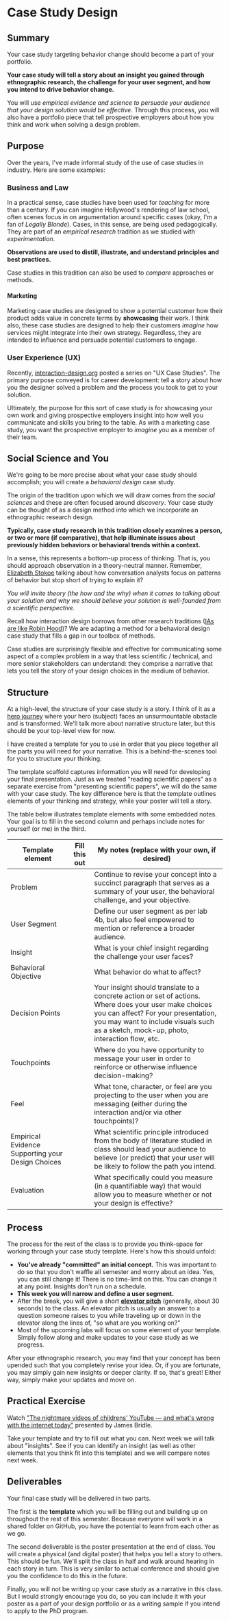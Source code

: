 # Case Study Design

## Summary

Your case study targeting behavior change should become a part of your portfolio.

**Your case study will tell a story about an insight you gained through ethnographic research, the challenge for your user segment, and how you intend to drive behavior change.**

You will use *empirical evidence and science to persuade your audience that your design solution would be effective*. Through this process, you will also have a portfolio piece that tell prospective employers about how you think and work when solving a design problem.

## Purpose

Over the years, I've made informal study of the use of case studies in industry. Here are some examples:

### Business and Law

In a practical sense, case studies have been used for *teaching* for more than a century. If you can imagine Hollywood's rendering of law school, often scenes focus in on argumentation around specific cases (okay, I'm a fan of *Legally Blonde*). Cases, in this sense, are being used pedagogically. They are part of an *empirical research* tradition as we studied with *experimentation*.

**Observations are used to distill, illustrate, and understand principles and best practices.**

Case studies in this tradition can also be used to *compare* approaches or methods.


#### Marketing

Marketing case studies are designed to show a potential customer how their product adds value in concrete terms by **showcasing** their work. I think also, these case studies are designed to help their customers *imagine* how services might integrate into their own strategy. Regardless, they are intended to influence and persuade potential customers to engage.

### User Experience (UX)

Recently, [interaction-design.org](https://www.interaction-design.org/literature/topics/ux-case-study) posted a series on "UX Case Studies". The primary purpose conveyed is for career development: tell a story about how you the designer solved a problem and the process you took to get to your solution.

Ultimately, the purpose for this sort of case study is for showcasing your own work and giving prospective employers insight into how well you communicate and skills you bring to the table. As with a marketing case study, you want the prospective employer to *imagine* you as a member of their team.

 ## Social Science and You

 We're going to be more precise about what your case study should accomplish; you will create a *behavioral design* case study.

The origin of the tradition upon which we will draw comes from the *social sciences* and these are often focused around *discovery*. Your case study can be thought of as a design method into which we incorporate an ethnographic research design.

**Typically, case study research in this tradition closely examines a person, or two or more (if comparative), that help illuminate issues about previously hidden behaviors or behavioral trends within a context.**

In a sense, this represents a bottom-up process of thinking. That is, you should approach observation in a theory-neutral manner. Remember, [Elizabeth Stokoe](https://www.youtube.com/results?search_query=Elizabeth+Stokoe) talking about how conversation analysts focus on patterns of behavior but stop short of trying to explain it?

*You will invite theory (the how and the why) when it comes to talking about your solution and why we should believe your solution is well-founded from a scientific perspective.*

Recall how interaction design borrows from other research traditions ([IAs are like Robin Hood](https://www.youtube.com/watch?v=oXUKdMRkFCA))? We are adapting a method for a behavioral design case study that fills a gap in our toolbox of methods.

 Case studies are surprisingly flexible and effective for communicating some aspect of a complex problem in a way that less scientific / technical, and more senior stakeholders can understand: they comprise a narrative that lets you tell the story of your design choices in the medium of behavior.

## Structure

At a high-level, the structure of your case study is a story. I think of it as a [hero journey](https://en.wikipedia.org/wiki/Hero%27s_journey) where your hero (subject) faces an unsurmountable obstacle and is transformed. We'll talk more about narrative structure later, but this should be your top-level view for now.

I have created a template for you to use in order that you piece together all the parts you will need for your narrative. This is a behind-the-scenes tool for you to structure your thinking.

The template scaffold captures information you will need for developing your final presentation. Just as we treated "reading scientific papers" as a separate exercise from "presenting scientific papers", we will do the same with your case study. The key difference here is that the template outlines elements of your thinking and strategy, while your poster will tell a story.

The table below illustrates template elements with some embedded notes. Your goal is to fill in the second column and perhaps include notes for yourself (or me) in the third.

| Template element | Fill this out | My notes (replace with your own, if desired) |
| --- | --- | --- |
| Problem | | Continue to revise your concept into a succinct paragraph that serves as a summary of your user, the behavioral challenge, and your objective. |
| User Segment | | Define our user segment as per lab 4b, but also feel empowered to mention or reference a broader audience. |
| Insight | | What is your chief insight regarding the challenge your user faces? |
| Behavioral Objective | | What behavior do what to affect? |
| Decision Points | | Your insight should translate to a concrete action or set of actions. Where does your user make choices you can affect? For your presentation, you may want to include visuals such as a sketch, mock-up, photo, interaction flow, etc. |
| Touchpoints | | Where do you have opportunity to message your user in order to reinforce or otherwise influence decision-making? |
| Feel | | What tone, character, or feel are you projecting to the user when you are messaging (either during the interaction and/or via other touchpoints)? |
| Empirical Evidence Supporting your Design Choices | | What scientific principle introduced from the body of literature studied in class should lead your audience to believe (or predict) that your user will be likely to follow the path you intend. |
| Evaluation | | What specifically could you measure (in a quantifiable way) that would allow you to measure whether or not your design is effective? |



## Process

The process for the rest of the class is to provide you think-space for working through your case study template. Here's how this should unfold:

- **You've already "committed" an initial concept.** This was important to do so that you don't waffle all semester and worry about an idea. Yes, you can still change it! There is no time-limit on this. You can change it at any point. Insights don't run on a schedule.
- **This week you will narrow and define a user segment.**
- After the break, you will give a short [**elevator pitch**](https://en.wikipedia.org/wiki/Elevator_pitch) (generally, about 30 seconds) to the class. An elevator pitch is usually an answer to a question someone raises to you while traveling up or down in the elevator along the lines of, "so what are you working on?"
- Most of the upcoming labs will focus on some element of your template. Simply follow along and make updates to your case study as we progress.

After your ethnographic research, you may find that your concept has been upended such that you completely revise your idea. Or, if you are fortunate, you may simply gain new insights or deeper clarity. If so, that's great! Either way, simply make your updates and move on.

## Practical Exercise

Watch ["The nightmare videos of childrens' YouTube — and what's wrong with the internet today"](https://www.youtube.com/watch?v=v9EKV2nSU8w) presented by James Bridle.

Take your template and try to fill out what you can. Next week we will talk about "insights". See if you can identify an insight (as well as other elements that you think fit into this template) and we will compare notes next week.

## Deliverables

Your final case study will be delivered in two parts.

The first is the **template** which you will be filling out and building up on throughout the rest of this semester. Because everyone will work in a shared folder on GitHub, you have the potential to learn from each other as we go.

The second deliverable is the poster presentation at the end of class. You will create a physical (and digital poster) that helps you tell a story to others. This should be fun. We'll split the class in half and walk around hearing in each story in turn. This is very similar to actual conference and should give you the confidence to do this in the future.

Finally, you will not be writing up your case study as a narrative in this class. But I would strongly encourage you do, so you can include it with your poster as a part of your design portfolio or as a writing sample if you intend to apply to the PhD program.
